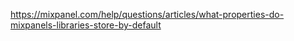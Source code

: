 https://mixpanel.com/help/questions/articles/what-properties-do-mixpanels-libraries-store-by-default